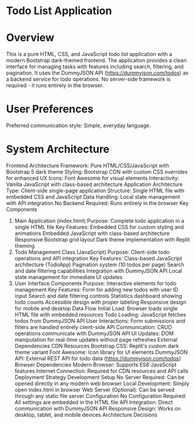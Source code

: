 # Todo List Application

# Overview
This is a pure HTML, CSS, and JavaScript todo list application with a modern Bootstrap dark-themed frontend. The application provides a clean interface for managing tasks with features including search, filtering, and pagination. It uses the DummyJSON API (https://dummyjson.com/todos) as a backend service for todo operations. No server-side framework is required - it runs entirely in the browser.

# User Preferences
Preferred communication style: Simple, everyday language.

# System Architecture
Frontend Architecture
Framework: Pure HTML/CSS/JavaScript with Bootstrap 5 dark theme
Styling: Bootstrap CDN with custom CSS overrides for enhanced UX
Icons: Font Awesome for visual elements
Interactivity: Vanilla JavaScript with class-based architecture
Application Architecture
Type: Client-side single-page application
Structure: Single HTML file with embedded CSS and JavaScript
Data Handling: Local state management with API integration
No Backend Required: Runs entirely in the browser
Key Components
1. Main Application (index.html)
Purpose: Complete todo application in a single HTML file
Key Features:
Embedded CSS for custom styling and animations
Embedded JavaScript with class-based architecture
Responsive Bootstrap grid layout
Dark theme implementation with Replit theming
2. Todo Management Class (JavaScript)
Purpose: Client-side todo operations and API integration
Key Features:
Class-based JavaScript architecture (TodoApp)
Pagination system (10 todos per page)
Search and date filtering capabilities
Integration with DummyJSON API
Local state management for immediate UI updates
3. User Interface Components
Purpose: Interactive elements for todo management
Key Features:
Form for adding new todos with user ID input
Search and date filtering controls
Statistics dashboard showing todo counts
Accessible design with proper labeling
Responsive design for mobile and desktop
Data Flow
Initial Load: Browser loads single HTML file with embedded resources
Todo Loading: JavaScript fetches todos from DummyJSON API
User Interactions: Form submissions and filters are handled entirely client-side
API Communication: CRUD operations communicate with DummyJSON API
UI Updates: DOM manipulation for real-time updates without page refreshes
External Dependencies
CDN Resources
Bootstrap CSS: Replit's custom dark theme variant
Font Awesome: Icon library for UI elements
DummyJSON API: External REST API for todo data (https://dummyjson.com/todos)
Browser Dependencies
Modern Browser: Supports ES6 JavaScript features
Internet Connection: Required for CDN resources and API calls
Deployment Strategy
Development Setup
No Server Required: Can be opened directly in any modern web browser
Local Development: Simply open index.html in browser
Web Server (Optional): Can be served through any static file server
Configuration
No Configuration Required: All settings are embedded in the HTML file
API Integration: Direct communication with DummyJSON API
Responsive Design: Works on desktop, tablet, and mobile devices
Architecture Decisions
